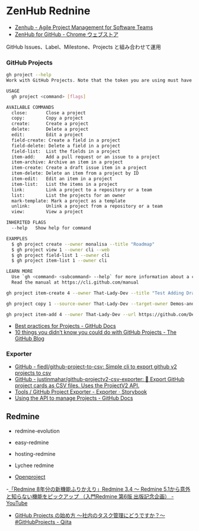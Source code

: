 # ZenHub Rednine

- [Zenhub - Agile Project Management for Software Teams](https://www.zenhub.com/)
- [ZenHub for GitHub - Chrome ウェブストア](https://chromewebstore.google.com/detail/zenhub-for-github/ogcgkffhplmphkaahpmffcafajaocjbd?hl=ja)


GitHub Issues、Label、Milestone、Projects と組み合わせて運用

### GitHub Projects
```bash
gh project --help
Work with GitHub Projects. Note that the token you are using must have 'project' scope, which is not set by default. You can verify your token scope by running 'gh auth status' and add the project scope by running 'gh auth refresh -s project'.

USAGE
  gh project <command> [flags]

AVAILABLE COMMANDS
  close:       Close a project
  copy:        Copy a project
  create:      Create a project
  delete:      Delete a project
  edit:        Edit a project
  field-create: Create a field in a project
  field-delete: Delete a field in a project
  field-list:  List the fields in a project
  item-add:    Add a pull request or an issue to a project
  item-archive: Archive an item in a project
  item-create: Create a draft issue item in a project
  item-delete: Delete an item from a project by ID
  item-edit:   Edit an item in a project
  item-list:   List the items in a project
  link:        Link a project to a repository or a team
  list:        List the projects for an owner
  mark-template: Mark a project as a template
  unlink:      Unlink a project from a repository or a team
  view:        View a project

INHERITED FLAGS
  --help   Show help for command

EXAMPLES
  $ gh project create --owner monalisa --title "Roadmap"
  $ gh project view 1 --owner cli --web
  $ gh project field-list 1 --owner cli
  $ gh project item-list 1 --owner cli

LEARN MORE
  Use `gh <command> <subcommand> --help` for more information about a command.
  Read the manual at https://cli.github.com/manual
```

```bash
gh project item-create 4 --owner That-Lady-Dev --title "Test Adding Draft" --body "I added this draft issue with GitHub CLI"
```

```bash
gh project copy 1 --source-owner That-Lady-Dev --target-owner Demos-and-Donuts --title "copied project"
```

```bash
gh project item-add 4 --owner That-Lady-Dev --url https://github.com/Demos-and-Donuts/video-to-gif-converter/issues/1
```


- [Best practices for Projects - GitHub Docs](https://docs.github.com/en/issues/planning-and-tracking-with-projects/learning-about-projects/best-practices-for-projects)
- [10 things you didn’t know you could do with GitHub Projects - The GitHub Blog](https://github.blog/developer-skills/github/10-things-you-didnt-know-you-could-do-with-github-projects/#2-export-your-projects-to-tsv)

### Exporter

- [GitHub - fiedl/github-project-to-csv: Simple cli to export github v2 projects to csv](https://github.com/fiedl/github-project-to-csv)
- [GitHub - justinmahar/github-projectv2-csv-exporter: 📂 Export GitHub project cards as CSV files. Uses the ProjectV2 API.](https://github.com/justinmahar/github-projectv2-csv-exporter)
- [Tools / GitHub Project Exporter - Exporter ⋅ Storybook](https://justinmahar.github.io/github-projectv2-csv-exporter/?path=/story/tools-github-project-exporter--exporter)
- [Using the API to manage Projects - GitHub Docs](https://docs.github.com/en/issues/planning-and-tracking-with-projects/automating-your-project/using-the-api-to-manage-projects)


## Redmine

- redmine-evolution
- easy-redmine
- hosting-redmine
- Lychee redmine

- [Openproject](https://www.openproject.org/)

-[「Redmine 8年分の新機能ふりかえり」Redmine 3.4 〜 Redmine 5.1から意外と知らない機能をピックアップ （入門Redmine 第6版 出版記念企画） - YouTube](https://www.youtube.com/watch?v=PXz8DzU1gDM)
- [GitHub Projects の始め方 〜社内のタスク管理にどうですか？〜 #GitHubProjects - Qiita](https://qiita.com/gotanda_kazutaka/items/ee2d330f1bd5fc9694e3)